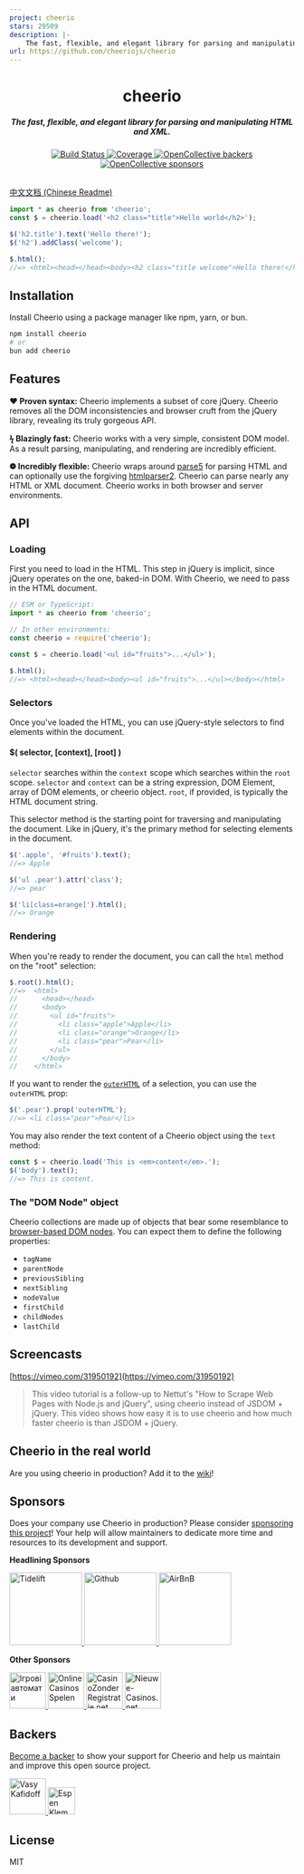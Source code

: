 ```yaml
---
project: cheerio
stars: 29509
description: |-
    The fast, flexible, and elegant library for parsing and manipulating HTML and XML.
url: https://github.com/cheeriojs/cheerio
---
```


<h1 align="center">cheerio</h1>

<h5 align="center">The fast, flexible, and elegant library for parsing and manipulating HTML and XML.</h5>

<div align="center">
  <a href="https://github.com/cheeriojs/cheerio/actions/workflows/ci.yml">
    <img src="https://github.com/cheeriojs/cheerio/actions/workflows/ci.yml/badge.svg" alt="Build Status">
  </a>
  <a href="https://coveralls.io/github/cheeriojs/cheerio">
    <img src="https://img.shields.io/coveralls/github/cheeriojs/cheerio/main" alt="Coverage">
  </a>
  <a href="#backers">
    <img src="https://img.shields.io/opencollective/backers/cheerio" alt="OpenCollective backers">
  </a>
  <a href="#sponsors">
    <img src="https://img.shields.io/opencollective/sponsors/cheerio" alt="OpenCollective sponsors">
  </a>
</div>

<br>

[中文文档 (Chinese Readme)](https://github.com/cheeriojs/cheerio/wiki/Chinese-README)

```js
import * as cheerio from 'cheerio';
const $ = cheerio.load('<h2 class="title">Hello world</h2>');

$('h2.title').text('Hello there!');
$('h2').addClass('welcome');

$.html();
//=> <html><head></head><body><h2 class="title welcome">Hello there!</h2></body></html>
```

## Installation

Install Cheerio using a package manager like npm, yarn, or bun.

```bash
npm install cheerio
# or
bun add cheerio
```

## Features

**&#10084; Proven syntax:** Cheerio implements a subset of core jQuery. Cheerio
removes all the DOM inconsistencies and browser cruft from the jQuery library,
revealing its truly gorgeous API.

**&#991; Blazingly fast:** Cheerio works with a very simple, consistent DOM
model. As a result parsing, manipulating, and rendering are incredibly
efficient.

**&#10049; Incredibly flexible:** Cheerio wraps around
[parse5](https://github.com/inikulin/parse5) for parsing HTML and can optionally
use the forgiving [htmlparser2](https://github.com/fb55/htmlparser2/). Cheerio
can parse nearly any HTML or XML document. Cheerio works in both browser and
server environments.

## API

### Loading

First you need to load in the HTML. This step in jQuery is implicit, since
jQuery operates on the one, baked-in DOM. With Cheerio, we need to pass in the
HTML document.

```js
// ESM or TypeScript:
import * as cheerio from 'cheerio';

// In other environments:
const cheerio = require('cheerio');

const $ = cheerio.load('<ul id="fruits">...</ul>');

$.html();
//=> <html><head></head><body><ul id="fruits">...</ul></body></html>
```

### Selectors

Once you've loaded the HTML, you can use jQuery-style selectors to find elements
within the document.

#### \$( selector, [context], [root] )

`selector` searches within the `context` scope which searches within the `root`
scope. `selector` and `context` can be a string expression, DOM Element, array
of DOM elements, or cheerio object. `root`, if provided, is typically the HTML
document string.

This selector method is the starting point for traversing and manipulating the
document. Like in jQuery, it's the primary method for selecting elements in the
document.

```js
$('.apple', '#fruits').text();
//=> Apple

$('ul .pear').attr('class');
//=> pear

$('li[class=orange]').html();
//=> Orange
```

### Rendering

When you're ready to render the document, you can call the `html` method on the
"root" selection:

```js
$.root().html();
//=>  <html>
//      <head></head>
//      <body>
//        <ul id="fruits">
//          <li class="apple">Apple</li>
//          <li class="orange">Orange</li>
//          <li class="pear">Pear</li>
//        </ul>
//      </body>
//    </html>
```

If you want to render the
[`outerHTML`](https://developer.mozilla.org/en-US/docs/Web/API/Element/outerHTML)
of a selection, you can use the `outerHTML` prop:

```js
$('.pear').prop('outerHTML');
//=> <li class="pear">Pear</li>
```

You may also render the text content of a Cheerio object using the `text`
method:

```js
const $ = cheerio.load('This is <em>content</em>.');
$('body').text();
//=> This is content.
```

### The "DOM Node" object

Cheerio collections are made up of objects that bear some resemblance to
[browser-based DOM nodes](https://developer.mozilla.org/en-US/docs/Web/API/Node).
You can expect them to define the following properties:

- `tagName`
- `parentNode`
- `previousSibling`
- `nextSibling`
- `nodeValue`
- `firstChild`
- `childNodes`
- `lastChild`

## Screencasts

[https://vimeo.com/31950192](https://vimeo.com/31950192)

> This video tutorial is a follow-up to Nettut's "How to Scrape Web Pages with
> Node.js and jQuery", using cheerio instead of JSDOM + jQuery. This video shows
> how easy it is to use cheerio and how much faster cheerio is than JSDOM +
> jQuery.

## Cheerio in the real world

Are you using cheerio in production? Add it to the
[wiki](https://github.com/cheeriojs/cheerio/wiki/Cheerio-in-Production)!

## Sponsors

Does your company use Cheerio in production? Please consider
[sponsoring this project](https://github.com/cheeriojs/cheerio?sponsor=1)! Your
help will allow maintainers to dedicate more time and resources to its
development and support.

**Headlining Sponsors**

<!-- BEGIN SPONSORS: headliner -->

<a href="https://tidelift.com/subscription/pkg/npm-cheerio" target="_blank" rel="noopener noreferrer">
            <img height="128px" width="128px" src="https://humble.imgix.net/https%3A%2F%2Fgithub.com%2Ftidelift.png?ixlib=js-3.8.0&w=128&h=128&fit=fillmax&fill=solid&s=0713e6ee5c7ab01e7559df695c1e8cd9" title="Tidelift" alt="Tidelift"></img>
          </a>
<a href="https://github.com/" target="_blank" rel="noopener noreferrer">
            <img height="128px" width="128px" src="https://humble.imgix.net/https%3A%2F%2Fgithub.com%2Fgithub.png?ixlib=js-3.8.0&w=128&h=128&fit=fillmax&fill=solid&s=a1e87ca289de84eb32ea85432cf8ad11" title="Github" alt="Github"></img>
          </a>
<a href="https://www.airbnb.com/" target="_blank" rel="noopener noreferrer">
            <img height="128px" width="128px" src="https://humble.imgix.net/https%3A%2F%2Fgithub.com%2Fairbnb.png?ixlib=js-3.8.0&w=128&h=128&fit=fillmax&fill=solid&s=384cad45e10faea516202ad10801f895" title="AirBnB" alt="AirBnB"></img>
          </a>

<!-- END SPONSORS -->

**Other Sponsors**

<!-- BEGIN SPONSORS: sponsor -->

<a href="https://betking.com.ua/games/all-slots/" target="_blank" rel="noopener noreferrer">
            <img height="64px" width="64px" src="https://humble.imgix.net/https%3A%2F%2Fimages.opencollective.com%2Figrovye-avtomaty-ua%2F96bfde3%2Flogo.png?ixlib=js-3.8.0&w=64&h=64&fit=fillmax&fill=solid&s=07091c88a0b859ecaa81ef10fadf3075" title="Ігрові автомати" alt="Ігрові автомати"></img>
          </a>
<a href="https://onlinecasinosspelen.com" target="_blank" rel="noopener noreferrer">
            <img height="64px" width="64px" src="https://humble.imgix.net/https%3A%2F%2Fimages.opencollective.com%2Fonlinecasinosspelen%2F4ce3830%2Flogo.png?ixlib=js-3.8.0&w=64&h=64&fit=fillmax&fill=solid&s=60e5dd9f3993a754d0e5d47a43ff7462" title="OnlineCasinosSpelen" alt="OnlineCasinosSpelen"></img>
          </a>
<a href="https://casinoZonderregistratie.net/" target="_blank" rel="noopener noreferrer">
            <img height="64px" width="64px" src="https://humble.imgix.net/https%3A%2F%2Fimages.opencollective.com%2Fczrnet%2F24e6252%2Flogo.png?ixlib=js-3.8.0&w=64&h=64&fit=fillmax&fill=solid&s=d9b81b3c39bca4d3a8f279e79c5eec8d" title="CasinoZonderRegistratie.net" alt="CasinoZonderRegistratie.net"></img>
          </a>
<a href="https://Nieuwe-Casinos.net" target="_blank" rel="noopener noreferrer">
            <img height="64px" width="64px" src="https://humble.imgix.net/https%3A%2F%2Fimages.opencollective.com%2Fnieuwecasinos%2Fee150d6%2Flogo.png?ixlib=js-3.8.0&w=64&h=64&fit=fillmax&fill=solid&s=c2663f8b5dcfc983ef5641028d7b430b" title="Nieuwe-Casinos.net" alt="Nieuwe-Casinos.net"></img>
          </a>

<!-- END SPONSORS -->

## Backers

[Become a backer](https://github.com/cheeriojs/cheerio?sponsor=1) to show your
support for Cheerio and help us maintain and improve this open source project.

<!-- BEGIN SPONSORS: backer -->

<a href="https://kafidoff.com" target="_blank" rel="noopener noreferrer">
            <img height="64px" width="64px" src="https://humble.imgix.net/https%3A%2F%2Fimages.opencollective.com%2Fkafidoff-vasy%2Fd7ff85c%2Favatar.png?ixlib=js-3.8.0&w=64&h=64&fit=fillmax&fill=solid&s=a41c66c2f9b1d3a7a241e425e7aa2d09" title="Vasy Kafidoff" alt="Vasy Kafidoff"></img>
          </a>
<a href="https://medium.com/norch" target="_blank" rel="noopener noreferrer">
            <img height="48px" width="48px" src="https://humble.imgix.net/https%3A%2F%2Fimages.opencollective.com%2Fespenklem%2F7e8cd40%2Favatar.png?ixlib=js-3.8.0&w=48&h=48&fit=fillmax&fill=solid&s=f727bc0f59d1738188ec8e4499123149" title="Espen Klem" alt="Espen Klem"></img>
          </a>

<!-- END SPONSORS -->

## License

MIT

